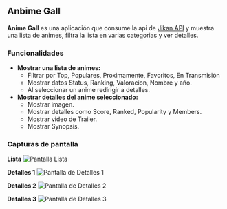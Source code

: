 ## Anbime Gall
**Anime Gall** es una aplicación que consume la api de [Jikan API](https://jikan.moe/) y muestra una lista de animes, filtra la lista en varias categorias y ver detalles.

### Funcionalidades
* **Mostrar una lista de animes:**
    * Filtrar por Top, Populares, Proximamente, Favoritos, En Transmisión
    * Mostrar datos Status, Ranking, Valoracion, Nombre y año.
    * Al seleccionar un anime redirigir a detalles.
* **Mostrar detalles del anime seleccionado:**
    * Mostrar imagen.
    * Mostrar detalles como Score, Ranked, Popularity y Members.
    * Mostrar video de Trailer.
    * Mostrar Synopsis.


### Capturas de pantalla
**Lista**
![Pantalla Lista](files/img_1.png)

**Detalles 1**
![Pantalla de Detalles 1](files/img_2.png)

**Detalles 2**
![Pantalla de Detalles 2](files/img_3.png)

**Detalles 3**
![Pantalla de Detalles 3](files/img_4.png)